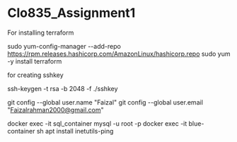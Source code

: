 # Clo835_Assignment1
For installing terraform

sudo yum-config-manager --add-repo https://rpm.releases.hashicorp.com/AmazonLinux/hashicorp.repo
sudo yum -y install terraform

for creating sshkey

ssh-keygen -t rsa -b 2048 -f ./sshkey


git config --global user.name "Faizal"
git config --global user.email "Faizalrahman2000@gmail.com"

docker exec -it sql_container mysql -u root -p
docker exec -it blue-container sh
apt install inetutils-ping